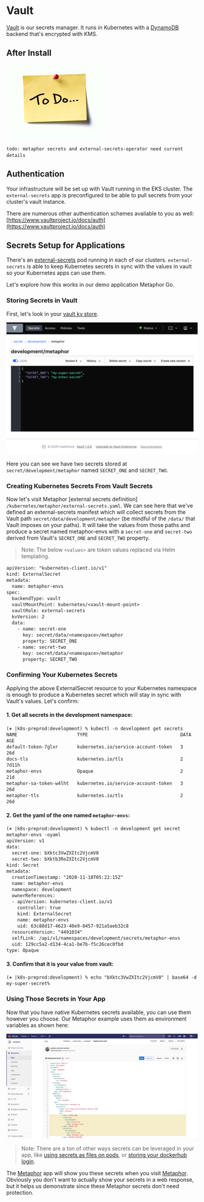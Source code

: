 # Vault

[Vault](https://www.vaultproject.io/) is our secrets manager. It runs in Kubernetes with a 
[DynamoDB](https://aws.amazon.com/dynamodb/) backend that's encrypted with KMS.

## After Install

![](../../img/todo.jpeg)

`todo: metaphor secrets and external-secrets-operator need current details`

## Authentication

Your infrastructure will be set up with Vault running in the EKS cluster. The `external-secrets` app is preconfigured 
to be able to pull secrets from your cluster's vault instance.

There are numerous other authentication schemes available to you as well:
[https://www.vaultproject.io/docs/auth](https://www.vaultproject.io/docs/auth)

## Secrets Setup for Applications

There's an [external-secrets](https://github.com/external-secrets/kubernetes-external-secrets) pod running in each of 
our clusters. `external-secrets` is able to keep Kubernetes secrets in sync with the values in vault so your Kubernetes 
apps can use them.

Let's explore how this works in our demo application Metaphor Go. 

### Storing Secrets in Vault

First, let's look in your [vault kv store](https://vault.mgmt.kubefirst.com/ui/vault/secrets/secret/show/development/metaphor).

![](../../img/kubefirst/vault/vault-secret-example.png)

Here you can see we have two secrets stored at `secret/development/metaphor` named `SECRET_ONE` and `SECRET_TWO`.

### Creating Kubernetes Secrets From Vault Secrets

Now let's visit Metaphor [external secrets definition] `/kubernetes/metaphor/external-secrets.yaml`. We can see 
here that we've defined an external-secrets manifest which will collect secrets from the Vault path 
`secret/data/development/metaphor` (be mindful of the `/data/` that Vault imposes on your paths). It will take the 
values from those paths and produce a secret named metaphor-envs with a `secret-one` and `secret-two` derived from 
Vault's `SECRET_ONE` and `SECRET_TWO` property.

> Note: The below `<values>` are token values replaced via Helm templating.
```
apiVersion: "kubernetes-client.io/v1"
kind: ExternalSecret
metadata:
  name: metaphor-envs
spec:
  backendType: vault
  vaultMountPoint: kubernetes/<vault-mount-point>
  vaultRole: external-secrets
  kvVersion: 2
  data:
    - name: secret-one
      key: secret/data/<namespace>/metaphor
      property: SECRET_ONE
    - name: secret-two
      key: secret/data/<namespace>/metaphor
      property: SECRET_TWO
```

### Confirming Your Kubernetes Secrets

Applying the above ExternalSecret resource to your Kubernetes namespace is enough to produce a Kubernetes secret which 
will stay in sync with Vault's values. Let's confirm:

#### 1. Get all secrets in the development namespace:

```
(⎈ |k8s-preprod:development) % kubectl -n development get secrets
NAME                      TYPE                                  DATA   AGE
default-token-7glxr       kubernetes.io/service-account-token   3      26d
docs-tls                  kubernetes.io/tls                     2      7d11h
metaphor-envs             Opaque                                2      21d
metaphor-sa-token-w4lht   kubernetes.io/service-account-token   3      26d
metaphor-tls              kubernetes.io/tls                     2      26d
```

#### 2. Get the yaml of the one named `metaphor-envs`:

```
(⎈ |k8s-preprod:development) % kubectl -n development get secret metaphor-envs -oyaml
apiVersion: v1
data:
  secret-one: bXktc3VwZXItc2VjcmV0
  secret-two: bXktb3RoZXItc2VjcmV0
kind: Secret
metadata:
  creationTimestamp: "2020-11-18T05:22:15Z"
  name: metaphor-envs
  namespace: development
  ownerReferences:
  - apiVersion: kubernetes-client.io/v1
    controller: true
    kind: ExternalSecret
    name: metaphor-envs
    uid: 63c88d17-4623-40e9-8457-921a5aeb32c8
  resourceVersion: "4491034"
  selfLink: /api/v1/namespaces/development/secrets/metaphor-envs
  uid: 129cc5a2-d134-4ca1-be7b-f5c26cec0fbd
type: Opaque
```

#### 3. Confirm that it is your value from vault:

```
(⎈ |k8s-preprod:development) % echo "bXktc3VwZXItc2VjcmV0" | base64 -d
my-super-secret%                                   
```

### Using Those Secrets in Your App

Now that you have native Kubernetes secrets available, you can use them however you choose. Our Metaphor example 
uses them as environment variables as shown here:

![](../../img/kubefirst/vault/metaphor-secret-use.png)

> Note: There are a ton of other ways secrets can be leveraged in your app, like 
[using secrets as files on pods](https://kubernetes.io/docs/concepts/configuration/secret/), or 
[storing your dockerhub login](https://kubernetes.io/docs/concepts/configuration/secret/#docker-config-secrets).

The [Metaphor](../../common/metaphors.md) app will show you these secrets when you visit 
[Metaphor](https://metaphor-development.preprod.kubefirst.com/). Obviously you don't want to actually show your 
secrets in a web response, but it helps us demonstrate since these Metaphor secrets don't need protection.
